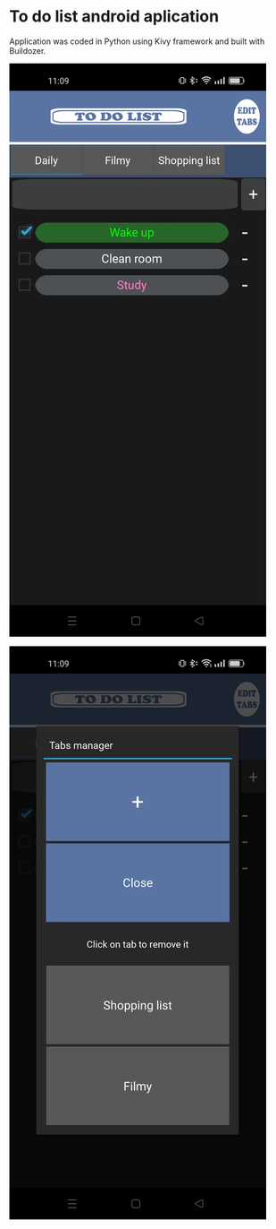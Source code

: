 # To do list android aplication
Application was coded in Python using Kivy framework and built with Buildozer.

![Main window](README_img/main.jpg "Main window")

![Editing tabs](README_img/edit.jpg "Editing tabs")
